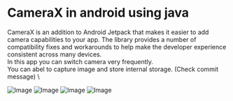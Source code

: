 # CameraX in android using java
CameraX is an addition to Android Jetpack that makes it easier to add camera capabilities to your app. The library provides a number of compatibility fixes and workarounds to help make the developer experience consistent across many devices. \
In this app you can switch camera very frequently. \
You can abel to capture image and store internal storage. (Check commit message) \

![Image](set.png)
![Image](back.png)
![Image](front.png)
![Image](background.png)


